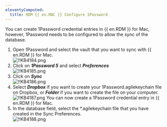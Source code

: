 ```yaml
---
eleventyComputed:
  title: RDM {{ en.MAC }} Configure 1Password
---
```

You can create 1Password credential entries in {{ en.RDM }} for Mac, however, 1Password needs to be configured to allow the sync of the database.  

1. Open 1Password and select the vault that you want to sync with {{ en.RDM }} for Mac.  
![!!KB4184.png](https://webdevolutions.azureedge.net/docs/en/kb/KB4184.png)
1. Click on ***1Password 5*** and select ***Preferences***  
![!!KB4185.png](https://webdevolutions.azureedge.net/docs/en/kb/KB4185.png)
1. Click on ***Sync***  
![!!KB4186.png](https://webdevolutions.azureedge.net/docs/en/kb/KB4186.png)
1. Select ***Dropbox*** if you want to create your 1Password.agilekeychain file on Dropbox, or ***Folder*** if you want to create the file on your computer.  
![!!KB4187.png](https://webdevolutions.azureedge.net/docs/en/kb/KB4187.png)
You can now create a 1Password credential entry in {{ en.RDM }} for Mac.
1. In the database field, select the *.agilekeychain file that you have created in the Sync Preferences.  
![!!KB4188.png](https://webdevolutions.azureedge.net/docs/en/kb/KB4188.png)
